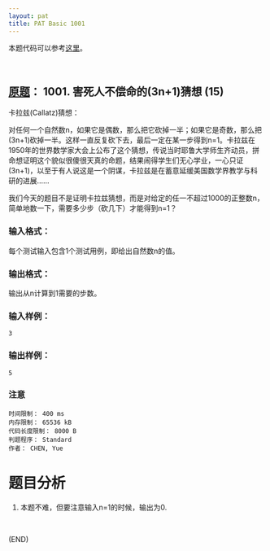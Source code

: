 ```yaml
---
layout: pat
title: PAT Basic 1001
---
```


本题代码可以参考[这里](https://github.com/jJayyyyyyy/cs/tree/master/OJ/PAT/basic_level/1002_%E5%86%99%E5%87%BA%E8%BF%99%E4%B8%AA%E6%95%B0)。

<br/>

##	[原题](https://www.patest.cn/contests/pat-b-practise/1001)： 1001. 害死人不偿命的(3n+1)猜想 (15)

卡拉兹(Callatz)猜想：

对任何一个自然数n，如果它是偶数，那么把它砍掉一半；如果它是奇数，那么把(3n+1)砍掉一半。这样一直反复砍下去，最后一定在某一步得到n=1。卡拉兹在1950年的世界数学家大会上公布了这个猜想，传说当时耶鲁大学师生齐动员，拼命想证明这个貌似很傻很天真的命题，结果闹得学生们无心学业，一心只证(3n+1)，以至于有人说这是一个阴谋，卡拉兹是在蓄意延缓美国数学界教学与科研的进展……

我们今天的题目不是证明卡拉兹猜想，而是对给定的任一不超过1000的正整数n，简单地数一下，需要多少步（砍几下）才能得到n=1？

###	输入格式：

每个测试输入包含1个测试用例，即给出自然数n的值。

###	输出格式：

输出从n计算到1需要的步数。

###	输入样例：

	3

###	输出样例：

	5

###	注意

	时间限制： 400 ms
	内存限制： 65536 kB
	代码长度限制： 8000 B
	判题程序： Standard
	作者： CHEN, Yue


#	题目分析

1.	本题不难，但要注意输入n=1的时候，输出为0.

<br/>

(END)


